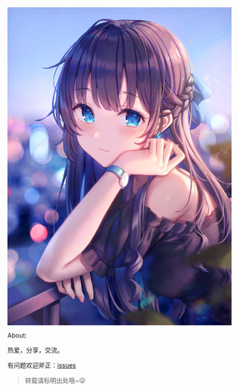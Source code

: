 <img id="img" src="img/1.jpg" align="center"/>

<script>
	var unm = Math.round(Math.random()*10);
	document.getElementById("img").src="img/"+unm+".jpg";
</script>

About:

热爱，分享，交流。

<!--制定高瞻远瞩的目标，为之狂热的追求并力求完美；一旦阶段性的目标达到，不因此停步。-->

<!--陪同在泰戈尔身边的人，是当时最卓越的一群人，这些人站在那里，自信而笃定，那种从容让我十分羡慕。-->

<!--顺，不妄喜；逆，不惶馁；安，不奢逸；危，不惊惧；胸有惊雷而面如平湖者可拜上将军。-->

<!--在没有资源的情况下去追求机会，这就是企业家精神。-->

<!--
	在一秒钟内看到本质的人和花半辈子也看不清本质的人自然是有不一样的命运。
	1978年的《超人》电影，其中著名反派莱克斯·卢瑟有一句令人印象深刻的台词：“有些人读过《战争与和平》只认为这是一个单纯的冒险故事，而有的人读了口香糖包装上的原料清单就能解锁宇宙的秘密。”话说得很夸张，但事实就是这样：善于思考的人，很容易洞悉事物的本质，能从容的找到问题根源。而不擅长思考的人，大多疲于奔命却事倍功半。
	现象背后必有道理，每件事情背后都一定有更深层次的原因。一个人能不能从紊乱中发现结构，这可以说是直接反映了他聪明才智的最高天花板。你要能够从各种事件中间，抽取事件背后的结构和规律。像莫扎特他为什么能够在5岁作曲？在一般人看来，音符好像是一大堆杂乱无章的东西，没有什么意义，但是在他看来确实是有规律有结构的。他可以很清楚的把结构给你拈出来，而别人呢，即使是经过很长时间的学习以后， 发现结构、组织结构的能力仍然跟不上。
	未来已来，只是分布不均。真正抓住机会的人，往往是提前看到了未来，把未来带到现在，这需要洞察力，包括战略洞察力、商业洞察力、用户洞察力、产品洞察力等。所谓高瞻远瞩、高屋建瓴、足智多谋、深思熟虑、上兵者伐谋谋定而后动、先胜而后战、胜可知而不可为等。
	只有不断系统地增加知识广度，才可能发现其他人无法看到的目标。而当此目标很少有人理解时，潜在回报才可能非常大。欲穷千里目，更上一层楼。不畏浮云遮望眼，只缘身在最高层。
	人和人之间是有认知鸿沟的，而认知鸿沟如天堑，实难跨越。5%的认知差别在十年后，两个人的成就差异可能超过一千倍。
-->

有问题欢迎斧正：[issues](https://github.com/amliaW4/amliaW4.github.io/issues)

> 转载请标明出处哦~😜